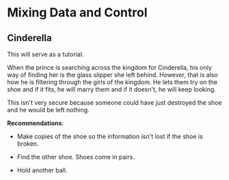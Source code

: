# Mixing Data and Control

## Cinderella

This will serve as a tutorial.

When the prince is searching across the kingdom for Cinderella, his only way of finding her is the glass slipper she left behind. However, that is also how he is filtering through the girls of the kingdom. He lets them try on the shoe and if it fits, he will marry them and if it doesn't, he will keep looking.

This isn't very secure because someone could have just destroyed the shoe and he would be left nothing.

**Recommendations**:

- Make copies of the shoe so the information isn't lost if the shoe is broken.

- Find the other shoe. Shoes come in pairs.

- Hold another ball.
